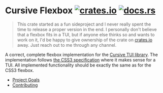 # Cursive Flexbox [![crates.io](https://img.shields.io/badge/crates.io-cursive--flexbox-brightgreen.svg?style=flat-square)](https://crates.io/crates/cursive-flexbox) [![docs.rs](https://img.shields.io/badge/docs.rs-cursive--flexbox-brightgreen.svg?style=flat-square)](https://docs.rs/cursive-flexbox/latest/cursive_flexbox/)

> This crate started as a fun sideproject and I never really spent the time to release a proper
> version in the end. I personally don't believe that a flexbox fits in a TUI, but if anyone else
> thinks so and wants to work on it, I'd be happy to give ownership of the crate on
> [crates.io](https://crates.io) away. Just reach out to me through any channel.

A correct, complete flexbox implementation for the [Cursive TUI
library](https://github.com/gyscos/cursive). The implementation follows [the CSS3
specification](https://www.w3.org/TR/2018/CR-css-flexbox-1-20181119/) where it makes sense for a
TUI. All implemented functionality should be exactly the same as for the CSS3 flexbox.

- [Project Goals](GOALS.md)
- [Contributing](CONTRIBUTING.md)
